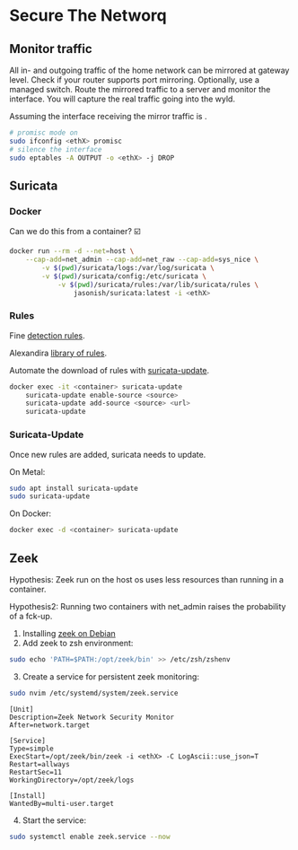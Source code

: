 # Secure The Networq


## Monitor traffic

All in- and outgoing traffic of the home network can be mirrored at gateway level.
Check if your router supports port mirroring. Optionally, use a managed switch.
Route the mirrored traffic to a server and monitor the interface.
You will capture the real traffic going into the wyld.


Assuming the interface receiving the mirror traffic is <ethX>.

```bash
# promisc mode on
sudo ifconfig <ethX> promisc
# silence the interface
sudo eptables -A OUTPUT -o <ethX> -j DROP
```

## Suricata

### Docker

Can we do this from a container? ☑️

```bash
docker run --rm -d --net=host \
    --cap-add=net_admin --cap-add=net_raw --cap-add=sys_nice \
        -v $(pwd)/suricata/logs:/var/log/suricata \
		-v $(pwd)/suricata/config:/etc/suricata \
			-v $(pwd)/suricata/rules:/var/lib/suricata/rules \
				jasonish/suricata:latest -i <ethX>
```

### Rules

Fine [detection rules](https://gist.githubusercontent.com/jgautheron/0bcd25e763b42ba338fc22eb208885f1/raw/8a24f482e0e6a710ca78c25275b3657c6b994c43/protoanomalies.rules).

Alexandira [library of rules](https://github.com/klingerko/nids-rule-library?tab=readme-ov-file).

Automate the download of rules with [suricata-update](https://suricata-update.readthedocs.io/en/latest/).

```bash
docker exec -it <container> suricata-update
	suricata-update enable-source <source>
	suricata-update add-source <source> <url>
	suricata-update
```




### Suricata-Update

Once new rules are added, suricata needs to update.

On Metal:
```bash
sudo apt install suricata-update
sudo suricata-update
```

On Docker:
```bash
docker exec -d <container> suricata-update
```


## Zeek

Hypothesis: Zeek run on the host os uses less resources than running in a container.

Hypothesis2: Running two containers with net_admin raises the probability of a fck-up.

1. Installing [zeek on Debian](https://software.opensuse.org//download.html?project=security%3Azeek&package=zeek-lts)
2. Add zeek to zsh environment:
```bash
sudo echo 'PATH=$PATH:/opt/zeek/bin' >> /etc/zsh/zshenv
```
3. Create a service for persistent zeek monitoring:
```bash
sudo nvim /etc/systemd/system/zeek.service
```
```vim
[Unit]
Description=Zeek Network Security Monitor
After=network.target

[Service]
Type=simple
ExecStart=/opt/zeek/bin/zeek -i <ethX> -C LogAscii::use_json=T
Restart=allways
RestartSec=11
WorkingDirectory=/opt/zeek/logs

[Install]
WantedBy=multi-user.target
```
4. Start the service:
```bash
sudo systemctl enable zeek.service --now
```


